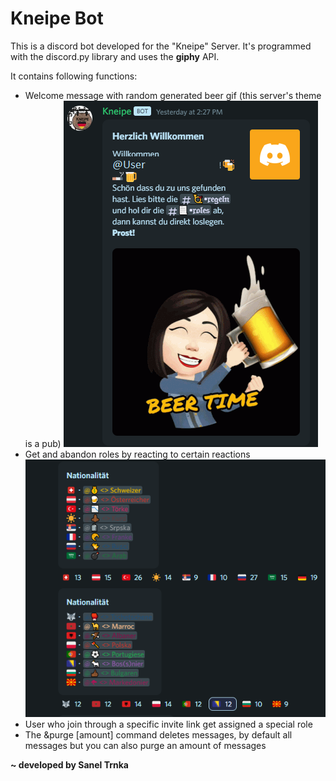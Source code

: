 <h1>Kneipe Bot</h1>

This is a discord bot developed for the "Kneipe" Server. It's programmed with the discord.py library and uses the **giphy** API.

It contains following functions: 

- Welcome message with random generated beer gif (this server's theme is a pub)
![](welcome.PNG)
- Get and abandon roles by reacting to certain reactions
![](reaction-roles.png)
- User who join through a specific invite link get assigned a special role
- The &purge [amount] command deletes messages, by default all messages but you can also purge an amount of messages

**~ developed by Sanel Trnka**